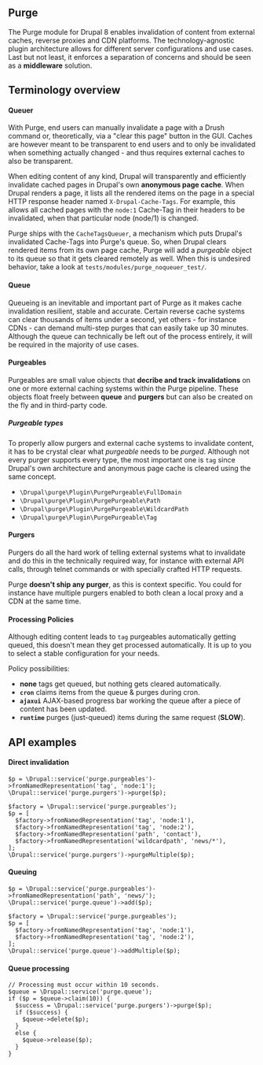 Purge
------------------------------------------------------------------------------

The Purge module for Drupal 8 enables invalidation of content from external
caches, reverse proxies and CDN platforms. The technology-agnostic plugin
architecture allows for different server configurations and use cases. Last but
not least, it enforces a separation of concerns and should be seen as a
**middleware** solution.

Terminology overview
------------------------------------------------------------------------------

#### Queuer
With Purge, end users can manually invalidate a page with a Drush command or,
theoretically, via a "clear this page" button in the GUI. Caches
are however meant to be transparent to end users and to only be invalidated
when something actually changed - and thus requires external caches to also be
transparent.

When editing content of any kind, Drupal will transparently and efficiently
invalidate cached pages in Drupal's own **anonymous page cache**. When Drupal
renders a page, it lists all the rendered items on the page in a special HTTP
response header named ``X-Drupal-Cache-Tags``. For example, this allows all
cached pages with the ``node:1`` Cache-Tag in their headers to be invalidated,
when that particular node (node/1) is changed.

Purge ships with the ``CacheTagsQueuer``, a mechanism which puts Drupal's
invalidated Cache-Tags into Purge's queue. So, when Drupal clears rendered
items from its own page cache, Purge will add a _purgeable_ object to its queue
so that it gets cleared remotely as well. When this is undesired behavior, take
a look at ``tests/modules/purge_noqueuer_test/``.

#### Queue
Queueing is an inevitable and important part of Purge as it makes cache
invalidation resilient, stable and accurate. Certain reverse cache systems can
clear thousands of items under a second, yet others - for instance CDNs - can
demand multi-step purges that can easily take up 30 minutes. Although the
queue can technically be left out of the process entirely, it will be required
in the majority of use cases.

#### Purgeables
Purgeables are small value objects that **decribe and track invalidations**
on one or more external caching systems within the Purge pipeline. These
objects float freely between **queue** and **purgers** but can also be created
on the fly and in third-party code.

##### Purgeable types
To properly allow purgers and external cache systems to invalidate content, it
has to be crystal clear what *purgeable* needs to be *purged*. Although not every
purger supports every type, the most important one is ``tag`` since Drupal's
own architecture and anonymous page cache is cleared using the same concept.

* ``\Drupal\purge\Plugin\PurgePurgeable\FullDomain``
* ``\Drupal\purge\Plugin\PurgePurgeable\Path``
* ``\Drupal\purge\Plugin\PurgePurgeable\WildcardPath``
* ``\Drupal\purge\Plugin\PurgePurgeable\Tag``

#### Purgers
Purgers do all the hard work of telling external systems what to invalidate
and do this in the technically required way, for instance with external API
calls, through telnet commands or with specially crafted HTTP requests.

Purge **doesn't ship any purger**, as this is context specific. You could for
instance have multiple purgers enabled to both clean a local proxy and a CDN
at the same time.

#### Processing Policies
Although editing content leads to ``tag`` purgeables automatically getting
queued, this doesn't mean they get processed automatically. It is up to you
to select a stable configuration for your needs.

Policy possibilities:

* **none** tags get queued, but nothing gets cleared automatically.
* **``cron``** claims items from the queue & purges during cron.
* **``ajaxui``** AJAX-based progress bar working the queue after a piece of
content has been updated.
* **``runtime``** purges (just-queued) items during the same request (**SLOW**).

API examples
------------------------------------------------------------------------------

#### Direct invalidation
```
$p = \Drupal::service('purge.purgeables')->fromNamedRepresentation('tag', 'node:1');
\Drupal::service('purge.purgers')->purge($p);
```

```
$factory = \Drupal::service('purge.purgeables');
$p = [
  $factory->fromNamedRepresentation('tag', 'node:1'),
  $factory->fromNamedRepresentation('tag', 'node:2'),
  $factory->fromNamedRepresentation('path', 'contact'),
  $factory->fromNamedRepresentation('wildcardpath', 'news/*'),
];
\Drupal::service('purge.purgers')->purgeMultiple($p);
```

#### Queuing
```
$p = \Drupal::service('purge.purgeables')->fromNamedRepresentation('path', 'news/');
\Drupal::service('purge.queue')->add($p);
```

```
$factory = \Drupal::service('purge.purgeables');
$p = [
  $factory->fromNamedRepresentation('tag', 'node:1'),
  $factory->fromNamedRepresentation('tag', 'node:2'),
];
\Drupal::service('purge.queue')->addMultiple($p);
```

#### Queue processing
```
// Processing must occur within 10 seconds.
$queue = \Drupal::service('purge.queue');
if ($p = $queue->claim(10)) {
  $success = \Drupal::service('purge.purgers')->purge($p);
  if ($success) {
    $queue->delete($p);
  }
  else {
    $queue->release($p);
  }
}
```
